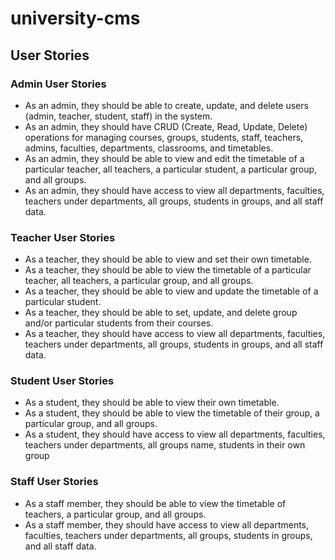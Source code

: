 # university-cms

## User Stories

### Admin User Stories

- As an admin, they should be able to create, update, and delete users (admin, teacher, student, staff) in the system.
- As an admin, they should have CRUD (Create, Read, Update, Delete) operations for managing courses, groups, students, staff, teachers, admins, faculties, departments, classrooms, and timetables.
- As an admin, they should be able to view and edit the timetable of a particular teacher, all teachers, a particular student, a particular group, and all groups.
- As an admin, they should have access to view all departments, faculties, teachers under departments, all groups, students in groups, and all staff data.

### Teacher User Stories

- As a teacher, they should be able to view and set their own timetable.
- As a teacher, they should be able to view the timetable of a particular teacher, all teachers, a particular group, and all groups.
- As a teacher, they should be able to view and update the timetable of a particular student.
- As a teacher, they should be able to set, update, and delete group and/or particular students from their courses.
- As a teacher, they should have access to view all departments, faculties, teachers under departments, all groups, students in groups, and all staff data.

### Student User Stories

- As a student, they should be able to view their own timetable.
- As a student, they should be able to view the timetable of their group, a particular group, and all groups.
- As a student, they should have access to view all departments, faculties, teachers under departments, all groups name, students in their own group

### Staff User Stories

- As a staff member, they should be able to view the timetable of teachers, a particular group, and all groups.
- As a staff member, they should have access to view all departments, faculties, teachers under departments, all groups, students in groups, and all staff data.

